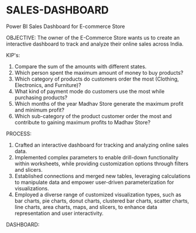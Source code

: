 # SALES-DASHBOARD
Power BI Sales Dashboard for E-commerce Store

OBJECTIVE:
The owner of the E-Commerce Store wants us to create an interactive dashboard to track and analyze their online sales across India.

KIP's:
1. Compare the sum of the amounts with different states.
2. Which person spent the maximum amount of money to buy products?
3. Which category of products do customers order the most (Clothing, Electronics, and Furniture)?
4. What kind of payment mode do customers use the most while purchasing products?
5. Which months of the year Madhav Store generate the maximum profit and minimum profit?
6. Which sub-category of the product customer order the most and contribute to gaining maximum profits to Madhav Store?

PROCESS:
1. Crafted an interactive dashboard for tracking and analyzing online sales data.
2. Implemented complex parameters to enable drill-down functionality within worksheets, while providing customization options through filters and slicers.
3. Established connections and merged new tables, leveraging calculations to manipulate data and empower user-driven parameterization for visualizations.
4. Employed a diverse range of customized visualization types, such as bar charts, pie charts, donut charts, clustered bar charts, scatter charts, line charts, area charts, 
   maps, and slicers, to enhance data representation and user interactivity.

DASHBOARD:


